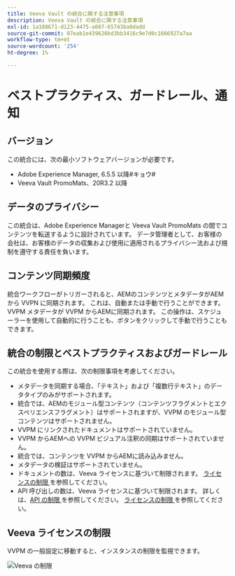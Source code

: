 ```yaml
---
title: Veeva Vault の統合に関する注意事項
description: Veeva Vault の統合に関する注意事項
exl-id: 1a188671-d123-4475-a607-65743ba0dadd
source-git-commit: 07eab1e439626bd3bb3416c9e7d0c1666927a7aa
workflow-type: tm+mt
source-wordcount: '254'
ht-degree: 1%

---
```


# ベストプラクティス、ガードレール、通知

## バージョン

この統合には、次の最小ソフトウェアバージョンが必要です。

* Adobe Experience Manager, 6.5.5 以降#キョウ#
* Veeva Vault PromoMats、20R3.2 以降

## データのプライバシー

この統合は、Adobe Experience Managerと Veeva Vault PromoMats の間でコンテンツを転送するように設計されています。 データ管理者として、お客様の会社は、お客様のデータの収集および使用に適用されるプライバシー法および規制を遵守する責任を負います。

## コンテンツ同期頻度

統合ワークフローがトリガーされると、AEMのコンテンツとメタデータがAEMから VVPN に同期されます。 これは、自動または手動で行うことができます。 VVPM メタデータが VVPM からAEMに同期されます。 この操作は、スケジューラーを使用して自動的に行うことも、ボタンをクリックして手動で行うこともできます。

## 統合の制限とベストプラクティスおよびガードレール

この統合を使用する際は、次の制限事項を考慮してください。

* メタデータを同期する場合、「テキスト」および「複数行テキスト」のデータタイプのみがサポートされます。
* 統合では、AEMのモジュール型コンテンツ（コンテンツフラグメントとエクスペリエンスフラグメント）はサポートされますが、VVPM のモジュール型コンテンツはサポートされません。
* VVPM にリンクされたドキュメントはサポートされていません。
* VVPM からAEMへの VVPM ビジュアル注釈の同期はサポートされていません。
* 統合では、コンテンツを VVPM からAEMに読み込みません。
* メタデータの検証はサポートされていません。
* ドキュメントの数は、Veeva ライセンスに基づいて制限されます。 [ ライセンスの制限 ](#veeva-license-limitations) を参照してください。
* API 呼び出しの数は、Veeva ライセンスに基づいて制限されます。 詳しくは、[API の制限 ](https://developer.veevavault.com/docs/#what-are-rate-limits) を参照してください。 [ ライセンスの制限 ](#veeva-license-limitations) を参照してください。

## Veeva ライセンスの制限

VVPM の一般設定に移動すると、インスタンスの制限を監視できます。

![Veeva の制限 ](assets/veeva-limits.png)
